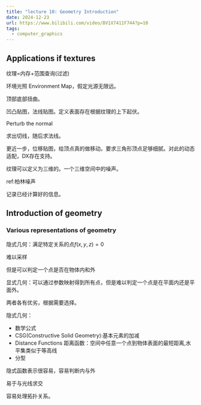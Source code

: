 ```yaml
---
title: "lecture 10: Geometry Introduction"
date: 2024-12-23
url: https://www.bilibili.com/video/BV1X7411F744?p=10
tags:
  - computer_graphics
---
```


## Applications if textures

纹理=内存+范围查询(过滤)

环境光照 Environment Map，假定光源无限远。

顶部底部扭曲。

凹凸贴图，法线贴图。定义表面存在根据纹理的上下起伏。

Perturb the normal

求出切线，随后求法线。

更近一步，位移贴图，给顶点真的做移动。要求三角形顶点足够细腻。对此的动态适配，DX存在支持。

纹理可以定义为三维的。一个三维空间中的噪声。

ref:柏林噪声

记录已经计算好的信息。

## Introduction of geometry

### Various representations of geometry

隐式几何：满足特定关系的点$f(x,y,z)=0$

难以采样

但是可以判定一个点是否在物体内和外

显式几何：可以通过参数映射得到所有点，但是难以判定一个点是在平面内还是平面外。

两者各有优劣，根据需要选择。

隐式几何：

- 数学公式
- CSG(Constructive Solid Geometry):基本元素的加减
- Distance Functions 距离函数：空间中任意一个点到物体表面的最短距离,水平集类似于等高线
- 分型

隐式函数表示很容易，容易判断内与外

易于与光线求交

容易处理拓扑关系。
